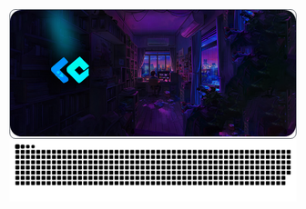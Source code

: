 <div style="border-radius:10px; border:1px solid #3D444D" >
  <img src="https://github.com/CristianOlivera1/Resources-dev/blob/main/logoCO/fondos/fondo-daily-porfileReadme.png" style="border-radius:20px;" />
</div>

<picture>
  <source media="(prefers-color-scheme: dark)" srcset="https://raw.githubusercontent.com/platane/platane/output/github-contribution-grid-snake-dark.svg">
  <source media="(prefers-color-scheme: light)" srcset="https://raw.githubusercontent.com/platane/platane/output/github-contribution-grid-snake.svg">
  <img alt="github contribution grid snake animation" src="https://raw.githubusercontent.com/platane/platane/output/github-contribution-grid-snake.svg">
</picture>
